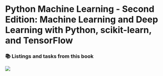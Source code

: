 # Python Machine Learning - Second Edition: Machine Learning and Deep Learning with Python, scikit-learn, and TensorFlow #

### :books: Listings and tasks from this book

![](https://images-na.ssl-images-amazon.com/images/I/71PCVqFXvgL.jpg)
